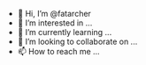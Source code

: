 - 👋 Hi, I’m @fatarcher
- 👀 I’m interested in ...
- 🌱 I’m currently learning ...
- 💞️ I’m looking to collaborate on ...
- 📫 How to reach me ...

<!---
fatarcher/fatarcher is a ✨ special ✨ repository because its `README.md` (this file) appears on your GitHub profile.
You can click the Preview link to take a look at your changes.
--->

